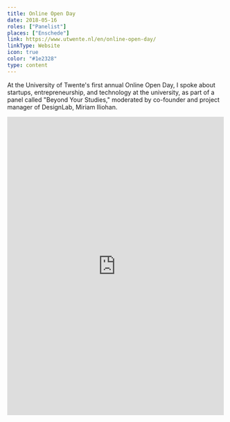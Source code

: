 ```yaml
---
title: Online Open Day
date: 2018-05-16
roles: ["Panelist"]
places: ["Enschede"]
link: https://www.utwente.nl/en/online-open-day/
linkType: Website
icon: true
color: "#1e2328"
type: content
---
```


At the University of Twente's first annual Online Open Day, I spoke about startups, entrepreneurship, and technology at the university, as part of a panel called "Beyond Your Studies," moderated by co-founder and project manager of DesignLab, Miriam Iliohan.

<!--more-->

<div class="two-images">
	<div><img alt="" src="/images/events/online-open-day/screen1.png"></div>
	<div><img alt="" src="/images/events/online-open-day/screen2.png"></div>
</div>

<iframe src="https://www.facebook.com/plugins/post.php?href=https%3A%2F%2Fwww.facebook.com%2FUT.Greece%2Fphotos%2Fa.398112256929151.96158.121044044635975%2F1950504521689909%2F%3Ftype%3D3&width=500" width="500" height="689" style="border:none;overflow:hidden" scrolling="no" frameborder="0" allowTransparency="true" allow="encrypted-media"></iframe>